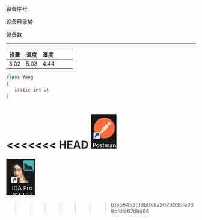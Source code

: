 设备序号

设备目录树

设备数

---

| 设置   | 温度   | 湿度   |     |     |     |
|:----:|:----:|:---- | --- | --- | --- |
| 3.02 | 5.08 | 4.44 |     |     |     |

```java
class Yang 
{
   static int a;
}
```

<body>
<div>

</div>
</body>

<<<<<<< HEAD
![](../../../satic/images/2024-08-24-08-44-53-image.png)
=======
![](../../../images/2024-08-23-20-36-58-image.png)
>>>>>>> b15b6453c1db0c8a202303bfe338cfdfc67d9d66
